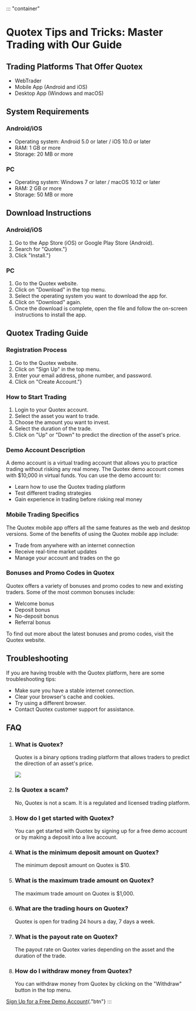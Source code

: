 ::: \"container\"
# Quotex Tips and Tricks: Master Trading with Our Guide

## Trading Platforms That Offer Quotex

-   WebTrader
-   Mobile App (Android and iOS)
-   Desktop App (Windows and macOS)

## System Requirements

### Android/iOS

-   Operating system: Android 5.0 or later / iOS 10.0 or later
-   RAM: 1 GB or more
-   Storage: 20 MB or more

### PC

-   Operating system: Windows 7 or later / macOS 10.12 or later
-   RAM: 2 GB or more
-   Storage: 50 MB or more

## Download Instructions

### Android/iOS

1.  Go to the App Store (iOS) or Google Play Store (Android).
2.  Search for "Quotex."}
3.  Click "Install."}

### PC

1.  Go to the Quotex website.
2.  Click on "Download" in the top menu.
3.  Select the operating system you want to download the app for.
4.  Click on "Download" again.
5.  Once the download is complete, open the file and follow the
    on-screen instructions to install the app.

## Quotex Trading Guide

### Registration Process

1.  Go to the Quotex website.
2.  Click on "Sign Up" in the top menu.
3.  Enter your email address, phone number, and password.
4.  Click on "Create Account."}

### How to Start Trading

1.  Login to your Quotex account.
2.  Select the asset you want to trade.
3.  Choose the amount you want to invest.
4.  Select the duration of the trade.
5.  Click on "Up" or "Down" to predict the direction of the
    asset\'s price.

### Demo Account Description

A demo account is a virtual trading account that allows you to practice
trading without risking any real money. The Quotex demo account comes
with \$10,000 in virtual funds. You can use the demo account to:

-   Learn how to use the Quotex trading platform
-   Test different trading strategies
-   Gain experience in trading before risking real money

### Mobile Trading Specifics

The Quotex mobile app offers all the same features as the web and
desktop versions. Some of the benefits of using the Quotex mobile app
include:

-   Trade from anywhere with an internet connection
-   Receive real-time market updates
-   Manage your account and trades on the go

### Bonuses and Promo Codes in Quotex

Quotex offers a variety of bonuses and promo codes to new and existing
traders. Some of the most common bonuses include:

-   Welcome bonus
-   Deposit bonus
-   No-deposit bonus
-   Referral bonus

To find out more about the latest bonuses and promo codes, visit the
Quotex website.

## Troubleshooting

If you are having trouble with the Quotex platform, here are some
troubleshooting tips:

-   Make sure you have a stable internet connection.
-   Clear your browser\'s cache and cookies.
-   Try using a different browser.
-   Contact Quotex customer support for assistance.

## FAQ

1.  ### What is Quotex?

    Quotex is a binary options trading platform that allows traders to
    predict the direction of an asset\'s price.

    [![](https://static.quotex.io/files/4_en/300_250.jpg)](https://traff.sbs/brokerqxlid)

2.  ### Is Quotex a scam?

    No, Quotex is not a scam. It is a regulated and licensed trading
    platform.

3.  ### How do I get started with Quotex?

    You can get started with Quotex by signing up for a free demo
    account or by making a deposit into a live account.

4.  ### What is the minimum deposit amount on Quotex?

    The minimum deposit amount on Quotex is \$10.

5.  ### What is the maximum trade amount on Quotex?

    The maximum trade amount on Quotex is \$1,000.

6.  ### What are the trading hours on Quotex?

    Quotex is open for trading 24 hours a day, 7 days a week.

7.  ### What is the payout rate on Quotex?

    The payout rate on Quotex varies depending on the asset and the
    duration of the trade.

8.  ### How do I withdraw money from Quotex?

    You can withdraw money from Quotex by clicking on the
    "Withdraw" button in the top menu.

[Sign Up for a Free Demo
Account](\%22https://traff.sbs/brokerqxsignup\%22){."btn"}
:::

